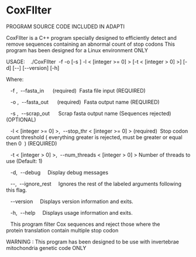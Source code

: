 # CoxFIlter

PROGRAM SOURCE CODE INCLUDED IN ADAPTI

CoxFIlter is a C++ program specially designed to efficiently 
detect and remove sequences containing an abnormal count of stop codons
This program has been designed for a Linux environment ONLY

USAGE: 
   ./CoxFIlter  -f <fasta> -o <filename> [-s <filename>] -l < [integer >= 0] > [-t < [integer > 0] >] [-d] [--] [--version] [-h]
   
Where: 

   -f <fasta>,  --fasta_in <fasta>     (required)  Fasta file input (REQUIRED)
   
   -o <filename>,  --fasta_out <filename>     (required)  Fasta output name (REQUIRED)
   
   -s <filename>,  --scrap_out <filename>     Scrap fasta output name (Sequences rejected) (OPTIONAL)
   
   -l < [integer >= 0] >,  --stop_thr < [integer >= 0] > (required)  Stop codon count threshold ( everything greater is rejected, must be greater or equal then 0  ) (REQUIRED)
   
   -t < [integer > 0] >,  --num_threads < [integer > 0] > Number of threads to use (Default: 1)
   
   -d,  --debug     Display debug messages
   
   --,  --ignore_rest     Ignores the rest of the labeled arguments following this flag.
   
   --version     Displays version information and exits.
   
   -h,  --help     Displays usage information and exits.
   
   This program filter Cox sequences and reject those where the protein translation contain multiple stop codon
   
   WARNING : This program has been designed to be use with invertebrae mitochondria genetic code ONLY

